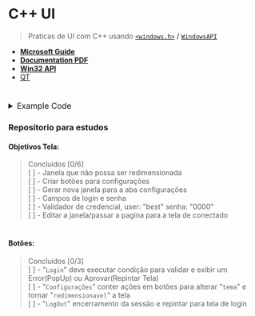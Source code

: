 # C++ UI

> Praticas de UI com C++ usando [`<windows.h>`](https://learn.microsoft.com/en-us/windows/win32/apiindex/windows-api-list#user-interface) **/** [`WindowsAPI`](https://learn.microsoft.com/en-us/windows/win32/apiindex/api-index-portal)

- [**Microsoft Guide**](https://learn.microsoft.com/en-us/windows/win32/learnwin32/your-first-windows-program)
- [**Documentation PDF**](https://learn.microsoft.com/pdf?url=https%3A%2F%2Flearn.microsoft.com%2Fen-us%2Fwindows%2Fwin32%2Flearnwin32%2Ftoc.json)
- [**Win32 API**](https://learn.microsoft.com/en-us/windows/win32/apiindex/windows-api-list)
- [QT](https://www.qt.io/offline-installers)

#

<details>
<summary style="font-size: 16px">Example Code</summary>

```cpp
#ifndef UNICODE
#define UNICODE
#endif 

#include <windows.h>

LRESULT CALLBACK WindowProc(HWND hwnd, UINT uMsg, WPARAM wParam, LPARAM lParam);

int WINAPI wWinMain(HINSTANCE hInstance, HINSTANCE hPrevInstance, PWSTR pCmdLine, int nCmdShow) {
  const wchar_t CLASS_NAME[]  = L"Sample Window Class";
  WNDCLASS wc = { };

  wc.lpfnWndProc = WindowProc;
  wc.hInstance = hInstance;
  wc.lpszClassName = CLASS_NAME;

  RegisterClass(&wc);

  HWND hwnd = CreateWindowEx(0, CLASS_NAME, L"Learn to Program Windows", WS_OVERLAPPEDWINDOW, CW_USEDEFAULT, CW_USEDEFAULT, CW_USEDEFAULT, CW_USEDEFAULT, NULL, NULL, hInstance, NULL);

  if (hwnd == NULL) return 0;
  ShowWindow(hwnd, nCmdShow);
  MSG msg = { };
  while (GetMessage(&msg, NULL, 0, 0) > 0) {
    TranslateMessage(&msg);
    DispatchMessage(&msg);
  }

  return 0;
}

LRESULT CALLBACK WindowProc(HWND hwnd, UINT uMsg, WPARAM wParam, LPARAM lParam) {
  switch (uMsg) {
    case WM_DESTROY:
      PostQuitMessage(0);
      return 0;

    case WM_PAINT: {
      PAINTSTRUCT ps;
      HDC hdc = BeginPaint(hwnd, &ps);
      FillRect(hdc, &ps.rcPaint, (HBRUSH) (COLOR_WINDOW+1));
      EndPaint(hwnd, &ps);
    }
    return 0;
  }
  return DefWindowProc(hwnd, uMsg, wParam, lParam);
}
```

### Build

```batch
g++ -static main.cpp modules/builders/window.cpp -o main -lgdi32
```

</details>


### Repositorio para estudos
#### Objetivos Tela:
> Concluidos [0/6]<br>
[ ] - Janela que não possa ser redimensionada<br>
[ ] - Criar botões para configurações<br>
[ ] - Gerar nova janela para a aba configurações<br>
[ ] - Campos de login e senha<br>
[ ] - Validador de credencial, user: "best" senha: "0000"<br>
[ ] - Editar a janela/passar a pagina para a tela de conectado

# 

#### Botões:
> Concluidos [0/3]<br>
[ ] - "`Login`" deve executar condição para validar e exibir um Error(PopUp) ou Aprovar(Repintar Tela)<br>
[ ] - "`Configurações`" conter ações em botões para alterar "`tema`" e tornar "`redimensionavel`" a tela<br>
[ ] - "`LogOut`" encerramento da sessão e repintar para tela de login